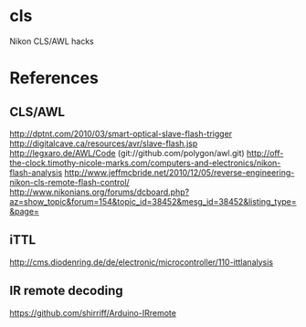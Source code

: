 # cls

Nikon CLS/AWL hacks

# References

## CLS/AWL
http://dptnt.com/2010/03/smart-optical-slave-flash-trigger
http://digitalcave.ca/resources/avr/slave-flash.jsp
http://legxaro.de/AWL/Code (git://github.com/polygon/awl.git)
http://off-the-clock.timothy-nicole-marks.com/computers-and-electronics/nikon-flash-analysis
http://www.jeffmcbride.net/2010/12/05/reverse-engineering-nikon-cls-remote-flash-control/
http://www.nikonians.org/forums/dcboard.php?az=show_topic&forum=154&topic_id=38452&mesg_id=38452&listing_type=&page=

## iTTL
http://cms.diodenring.de/de/electronic/microcontroller/110-ittlanalysis

## IR remote decoding
https://github.com/shirriff/Arduino-IRremote
